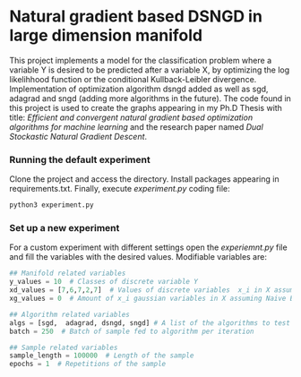 # Natural gradient based DSNGD in large dimension manifold 

This project implements a model for the classification problem
where a variable Y
is desired to be predicted after a variable X, by optimizing the 
log likelihhood function or the conditional Kullback-Leibler divergence. 
Implementation of optimization algorithm dsngd added as well as 
sgd, adagrad and sngd (adding more algorithms in the future).
The code found in this project is used to create the graphs appearing in my Ph.D Thesis with title: _Efficient 
and convergent natural gradient based optimization 
algorithms for machine learning_ and the research paper named _Dual Stockastic Natural Gradient Descent_.
### Running the default experiment
Clone the project and access the directory. Install packages appearing in requirements.txt. Finally,
execute _experiment.py_ coding file:
```bash
python3 experiment.py
```
### Set up a new experiment
For a custom experiment with different settings open the _experiemnt.py_ file
and fill the variables with the desired values. Modifiable variables are:

```python
## Manifold related variables
y_values = 10  # Classes of discrete variable Y
xd_values = [7,6,7,2,7]  # Values of discrete variables  x_i in X assuming Naive Bayes
xg_values = 0  # Amount of x_i gaussian variables in X assuming Naive Bayes

## Algorithm related variables
algs = [sgd,  adagrad, dsngd, sngd] # A list of the algorithms to test
batch = 250  # Batch of sample fed to algorithm per iteration

## Sample related variables
sample_length = 100000  # Length of the sample
epochs = 1  # Repetitions of the sample
```